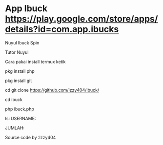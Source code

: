 # App Ibuck https://play.google.com/store/apps/details?id=com.app.ibucks
Nuyul Ibuck Spin

Tutor Nuyul

Cara pakai install termux ketik

pkg install php

pkg install git

cd git clone https://github.com/izzy404/Ibuck/

cd ibuck

php ibuck.php

Isi USERNAME:

JUMLAH:

Source code by :Izzy404
